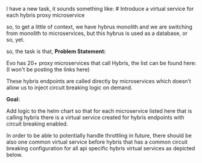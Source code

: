 
I have a new task, it sounds something like: # Introduce a virtual service for each hybris proxy microservice

so, to get a little of context, we have hybrus monolith and we are switching from monolith to microservices, but this hybrus is used as a database, or so, yet. 

 so, the task is that, 
 **Problem Statement:**

Evo has 20+ proxy microservices that call Hybris, the list can be found here: (I won't be posting the links here)

These hybris endpoints are called directly by microservices which doesn’t allow us to inject circuit breaking logic on demand.

**Goal:**

Add logic to the helm chart so that for each microservice listed here that is calling hybris there is a virtual service created for hybris endpoints with circuit breaking enabled.

In order to be able to potentially handle throttling in future, there should be also one common virtual service before hybris that has a common circuit breaking configuration for all api specific hybris virtual services as depicted below.